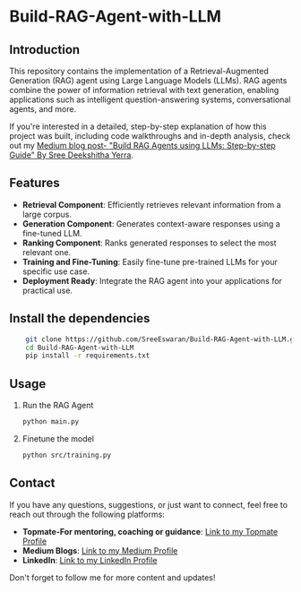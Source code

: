 # Build-RAG-Agent-with-LLM

## Introduction

This repository contains the implementation of a Retrieval-Augmented Generation (RAG) agent using Large Language Models (LLMs). RAG agents combine the power of information retrieval with text generation, enabling applications such as intelligent question-answering systems, conversational agents, and more.

If you're interested in a detailed, step-by-step explanation of how this project was built, including code walkthroughs and in-depth analysis, check out my [Medium blog post- "Build RAG Agents using LLMs: Step-by-step Guide" By Sree Deekshitha Yerra](https://blog.gopenai.com/building-rag-agents-using-llms-step-by-step-guide-dfe1bfe0bf54). 

## Features

- **Retrieval Component**: Efficiently retrieves relevant information from a large corpus.
- **Generation Component**: Generates context-aware responses using a fine-tuned LLM.
- **Ranking Component**: Ranks generated responses to select the most relevant one.
- **Training and Fine-Tuning**: Easily fine-tune pre-trained LLMs for your specific use case.
- **Deployment Ready**: Integrate the RAG agent into your applications for practical use.

## Install the dependencies

```bash
    git clone https://github.com/SreeEswaran/Build-RAG-Agent-with-LLM.git
    cd Build-RAG-Agent-with-LLM
    pip install -r requirements.txt
```

## Usage

1. Run the RAG Agent
   ```bash
   python main.py
   ```
2. Finetune the model
   ```bash
   python src/training.py
   ```

## Contact

If you have any questions, suggestions, or just want to connect, feel free to reach out through the following platforms:

- **Topmate-For mentoring, coaching or guidance**: [Link to my Topmate Profile](https://topmate.io/SreeEswaran)
- **Medium Blogs**: [Link to my Medium Profile](https://www.medium.com/@SreeEswaran)
- **LinkedIn**: [Link to my LinkedIn Profile](https://www.linkedin.com/in/sree-deekshitha-yerra)

Don't forget to follow me for more content and updates!

